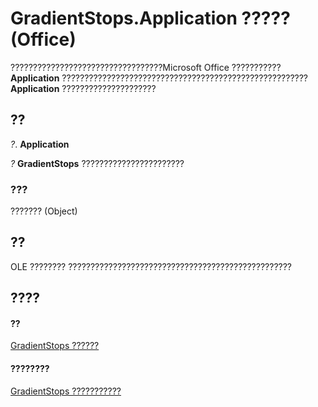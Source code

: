 
# GradientStops.Application ????? (Office)

??????????????????????????????????Microsoft Office ??????????? **Application** ??????????????????????????????????????????????????????? **Application** ?????????????????????


## ??

 _?_. **Application**

 _?_ **GradientStops** ???????????????????????


### ???

??????? (Object)


## ??

OLE ???????? ??????????????????????????????????????????????????


## ????


#### ??


[GradientStops ??????](365949f0-29b3-76e1-1163-2ac870f68f7a.md)
#### ????????


[GradientStops ???????????](http://msdn.microsoft.com/library/9cab316d-3302-a119-b02b-54eea372acee%28Office.15%29.aspx)